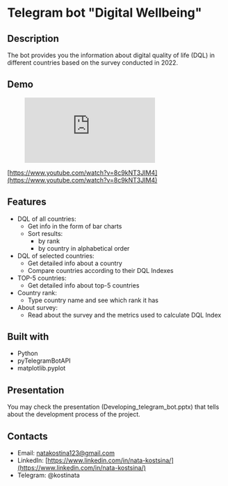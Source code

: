 # Telegram bot "Digital Wellbeing"

## Description
The bot provides you the information about digital quality of life (DQL) in different countries based on the survey conducted in 2022.

## Demo

<figure class="video_container">
  <iframe src="https://www.youtube.com/embed/8c9kNT3JIM4" frameborder="0" allowfullscreen="true"> </iframe>
</figure>

[https://www.youtube.com/watch?v=8c9kNT3JIM4](https://www.youtube.com/watch?v=8c9kNT3JIM4)

## Features

* DQL of all countries:     
    - Get info in the form of bar charts
    - Sort results:
        - by rank
        - by country in alphabetical order
* DQL of selected countries:
    - Get detailed info about a country
    - Compare countries according to their DQL Indexes
* TOP-5 countries:
    - Get detailed info about top-5 countries
* Country rank:
    - Type country name and see which rank it has
* About survey:
    - Read about the survey and the metrics used to calculate DQL Index

## Built with

* Python
* pyTelegramBotAPI
* matplotlib.pyplot

## Presentation
You may check the presentation (Developing_telegram_bot.pptx) that tells about the development process of the project.

## Contacts
- Email: natakostina123@gmail.com
- LinkedIn: [https://www.linkedin.com/in/nata-kostsina/](https://www.linkedin.com/in/nata-kostsina/)
- Telegram: @kostinata





